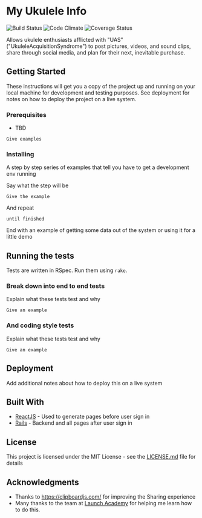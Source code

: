 # My Ukulele Info

![Build Status](https://codeship.com/projects/74ea9c20-0e9c-0135-dad5-2604a1807cee/status?branch=master)
![Code Climate](https://codeclimate.com/github/marclevetin/myukuleleinfo.png)
![Coverage Status](https://coveralls.io/repos/marclevetin/myukuleleinfo/badge.png)

Allows ukulele enthusiasts afflicted with "UAS" ("UkuleleAcquisitionSyndrome") to post pictures, videos, and sound clips, share through social media, and plan for their next, inevitable purchase.

## Getting Started

These instructions will get you a copy of the project up and running on your local machine for development and testing purposes. See deployment for notes on how to deploy the project on a live system.

### Prerequisites

* TBD

```
Give examples
```

### Installing

A step by step series of examples that tell you have to get a development env running

Say what the step will be

```
Give the example
```

And repeat

```
until finished
```

End with an example of getting some data out of the system or using it for a little demo

## Running the tests

Tests are written in RSpec.  Run them using `rake`.

### Break down into end to end tests

Explain what these tests test and why

```
Give an example
```

### And coding style tests

Explain what these tests test and why

```
Give an example
```

## Deployment

Add additional notes about how to deploy this on a live system

## Built With

* [ReactJS](https://facebook.github.io/react/) - Used to generate pages before user sign in
* [Rails](http://rubyonrails.org/) - Backend and all pages after user sign in

## License

This project is licensed under the MIT License - see the [LICENSE.md](LICENSE.md) file for details

## Acknowledgments

* Thanks to https://clipboardjs.com/ for improving the Sharing experience
* Many thanks to the team at [Launch Academy](https://www.launchacademy.com/) for helping me learn how to do this.
